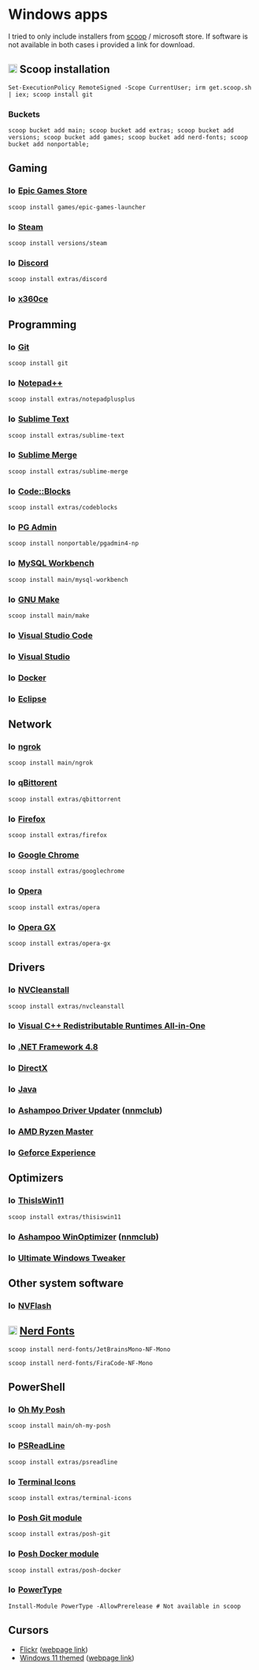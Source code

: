 # Windows apps

I tried to only include installers from [scoop](https://scoop.sh) / microsoft store. If software is not available in both cases i provided a link for download.

## <img src="https://avatars.githubusercontent.com/u/16618068" alt="logo" style="height: 1.125rem;"> Scoop installation

```pwsh
Set-ExecutionPolicy RemoteSigned -Scope CurrentUser; irm get.scoop.sh | iex; scoop install git
```

### Buckets

```pwsh
scoop bucket add main; scoop bucket add extras; scoop bucket add versions; scoop bucket add games; scoop bucket add nerd-fonts; scoop bucket add nonportable;
```

## Gaming

### <img src="https://static-assets-prod.epicgames.com/epic-store/static/favicon.ico" alt="logo" style="height: 1rem;"> [Epic Games Store](https://store.epicgames.com/)

```pwsh
scoop install games/epic-games-launcher
```

### <img src="https://store.steampowered.com/favicon.ico" alt="logo" style="height: 1rem;"> [Steam](https://store.steampowered.com/)

```pwsh
scoop install versions/steam
```

### <img src="https://discord.com/assets/847541504914fd33810e70a0ea73177e.ico" alt="logo" style="height: 1rem;"> [Discord](https://discord.com/)

```pwsh
scoop install extras/discord
```

### <img src="https://www.x360ce.com/favicon.x360ce.ico" alt="logo" style="height: 1rem;"> [x360ce](https://www.x360ce.com/)

## Programming

### <img src="https://git-scm.com/favicon.ico" alt="logo" style="height: 1rem;"> [Git](https://git-scm.com/)

```pwsh
scoop install git
```

### <img src="https://notepad-plus-plus.org/images/logo.svg" alt="logo" style="height: 1rem;"> [Notepad++](https://notepad-plus-plus.org/downloads/)

```pwsh
scoop install extras/notepadplusplus
```

### <img src="" alt="logo" style="height: 1rem;"> [Sublime Text](https://www.sublimetext.com/)

```pwsh
scoop install extras/sublime-text
```

### <img src="" alt="logo" style="height: 1rem;"> [Sublime Merge](https://www.sublimemerge.com/)

```pwsh
scoop install extras/sublime-merge
```

### <img src="" alt="logo" style="height: 1rem;"> [Code::Blocks](http://www.codeblocks.org/)

```pwsh
scoop install extras/codeblocks
```

### <img src="" alt="logo" style="height: 1rem;"> [PG Admin](https://www.pgadmin.org/)

```pwsh
scoop install nonportable/pgadmin4-np
```

### <img src="" alt="logo" style="height: 1rem;"> [MySQL Workbench](https://dev.mysql.com/downloads/workbench/)

```pwsh
scoop install main/mysql-workbench
```

### <img src="" alt="logo" style="height: 1rem;"> [GNU Make](https://www.gnu.org/software/make/)

```pwsh
scoop install main/make
```

### <img src="" alt="logo" style="height: 1rem;"> [Visual Studio Code](https://code.visualstudio.com/)

### <img src="" alt="logo" style="height: 1rem;"> [Visual Studio](https://visualstudio.microsoft.com/)

### <img src="" alt="logo" style="height: 1rem;"> [Docker](https://www.docker.com/)

### <img src="" alt="logo" style="height: 1rem;"> [Eclipse](https://www.eclipse.org/)

## Network

### <img src="" alt="logo" style="height: 1rem;"> [ngrok](https://ngrok.com/)

```pwsh
scoop install main/ngrok
```

### <img src="" alt="logo" style="height: 1rem;"> [qBittorent](https://www.qbittorrent.org/)

```pwsh
scoop install extras/qbittorrent
```

### <img src="" alt="logo" style="height: 1rem;"> [Firefox](https://www.mozilla.org/en-US/firefox/)

```pwsh
scoop install extras/firefox
```

### <img src="" alt="logo" style="height: 1rem;"> [Google Chrome](https://www.google.com/chrome/)

```pwsh
scoop install extras/googlechrome
```

### <img src="" alt="logo" style="height: 1rem;"> [Opera](https://www.opera.com/)

```pwsh
scoop install extras/opera
```

### <img src="" alt="logo" style="height: 1rem;"> [Opera GX](https://www.opera.com/gx)

```pwsh
scoop install extras/opera-gx
```

## Drivers

### <img src="" alt="logo" style="height: 1rem;"> [NVCleanstall](https://www.techpowerup.com/nvcleanstall/)

```pwsh
scoop install extras/nvcleanstall
```

### <img src="" alt="logo" style="height: 1rem;"> [Visual C++ Redistributable Runtimes All-in-One](https://www.techpowerup.com/download/visual-c-redistributable-runtime-package-all-in-one/)

### <img src="" alt="logo" style="height: 1rem;"> [.NET Framework 4.8](https://dotnet.microsoft.com/en-us/download/dotnet-framework/net48)

### <img src="" alt="logo" style="height: 1rem;"> [DirectX](https://www.microsoft.com/en-us/download/details.aspx?id=35)

### <img src="" alt="logo" style="height: 1rem;"> [Java](https://www.java.com/en/download/manual.jsp)


### <img src="" alt="logo" style="height: 1rem;"> [Ashampoo Driver Updater](https://www.ashampoo.com/en-us/driver-updater) ([nnmclub](https://nnmclub.to/forum/viewtopic.php?t=1594138))

### <img src="" alt="logo" style="height: 1rem;"> [AMD Ryzen Master](https://www.amd.com/en/technologies/ryzen-master)

### <img src="" alt="logo" style="height: 1rem;"> [Geforce Experience](https://www.nvidia.com/ru-ru/geforce/geforce-experience/)

## Optimizers

### <img src="" alt="logo" style="height: 1rem;"> [ThisIsWin11](https://github.com/builtbybel/ThisIsWin11)

```pwsh
scoop install extras/thisiswin11
```

### <img src="" alt="logo" style="height: 1rem;"> [Ashampoo WinOptimizer](https://www.ashampoo.com/en-us/winoptimizer-26) ([nnmclub](https://nnmclub.to/forum/viewtopic.php?t=1615298))

### <img src="" alt="logo" style="height: 1rem;"> [Ultimate Windows Tweaker](https://www.thewindowsclub.com/ultimate-windows-tweaker-4-windows-10)

## Other system software

### <img src="" alt="logo" style="height: 1rem;"> [NVFlash](https://www.techpowerup.com/download/nvidia-nvflash/)

## <img src="" alt="logo" style="height: 1.125rem;"> [Nerd Fonts](https://www.nerdfonts.com/)

```pwsh
scoop install nerd-fonts/JetBrainsMono-NF-Mono
```

```pwsh
scoop install nerd-fonts/FiraCode-NF-Mono
```

## PowerShell

### <img src="" alt="logo" style="height: 1rem;"> [Oh My Posh](https://ohmyposh.dev/)

```pwsh
scoop install main/oh-my-posh
```

### <img src="" alt="logo" style="height: 1rem;"> [PSReadLine](https://learn.microsoft.com/en-us/powershell/module/psreadline/?view=powershell-7.3)

```pwsh
scoop install extras/psreadline
```

### <img src="" alt="logo" style="height: 1rem;"> [Terminal Icons](https://github.com/devblackops/Terminal-Icons)

```pwsh
scoop install extras/terminal-icons
```

### <img src="" alt="logo" style="height: 1rem;"> [Posh Git module](https://ohmyposh.dev/)

```pwsh
scoop install extras/posh-git
```

### <img src="" alt="logo" style="height: 1rem;"> [Posh Docker module](https://ohmyposh.dev/)

```pwsh
scoop install extras/posh-docker
```

### <img src="" alt="logo" style="height: 1rem;"> [PowerType](https://github.com/AnderssonPeter/PowerType)

```pwsh
Install-Module PowerType -AllowPrerelease # Not available in scoop
```

## Cursors

* [Flickr](./cursors/Flickr.zip) ([webpage link](https://www.deviantart.com/alexgal23/art/Flickr-Cursors-721046420))
* [Windows 11 themed](./cursors/Windows-11.zip) ([webpage link](https://www.deviantart.com/jepricreations/art/Windows-11-Cursors-Concept-v2-886489356))
